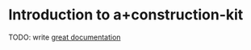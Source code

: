 # Introduction to a+construction-kit

TODO: write [great documentation](http://jacobian.org/writing/what-to-write/)
